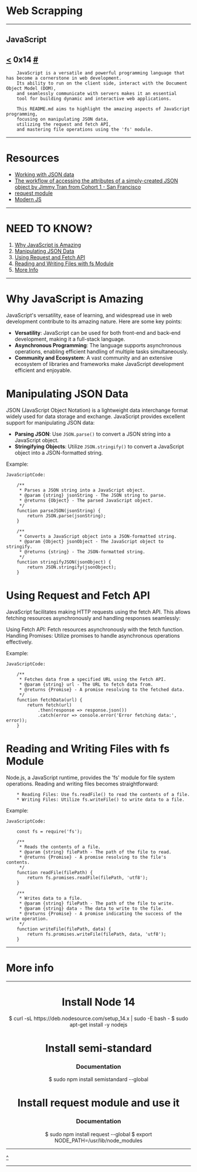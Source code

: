 # Web Scrapping
---
JavaScript
---
[<](https://github.com/TheeKingZa/alx-higher_level_programming/blob/master/0x13-javascript_objects_scopes_closures/README.md) 0x14 [#]()
---
```
	JavaScript is a versatile and powerful programming language that has become a cornerstone in web development.
	Its ability to run on the client side, interact with the Document Object Model (DOM),
	and seamlessly communicate with servers makes it an essential
	tool for building dynamic and interactive web applications.

	This README.md aims to highlight the amazing aspects of JavaScript programming,
	focusing on manipulating JSON data,
	utilizing the request and fetch API,
	and mastering file operations using the 'fs' module.
```

---

# Resources

* [Working with JSON data](https://developer.mozilla.org/en-US/docs/Learn/JavaScript/Objects/JSON)
* [The workflow of accessing the attributes of a simply-created JSON object by Jimmy Tran from Cohort 1 - San Francisco](https://medium.com/@vietkieutie/the-workflow-of-accessing-the-attributes-of-a-simply-created-json-object-82a5b33e2319)
* [request module](https://github.com/request/request)
* [Modern JS](https://github.com/mbeaudru/modern-js-cheatsheet)

---

# NEED TO KNOW?
1. [Why JavaScript is Amazing](#why-javascript-is-amazing)
2. [Manipulating JSON Data](#manipulating-json-data)
3. [Using Request and Fetch API](#using-request-and-fetch-api)
4. [Reading and Writing Files with fs Module](#reading-and-writing-files-with-fs-module)
5. [More Info](#more-info)

---

# Why JavaScript is Amazing

JavaScript's versatility, ease of learning, and widespread use in web development contribute to its amazing nature. Here are some key points:

- **Versatility**: JavaScript can be used for both front-end and back-end development, making it a full-stack language.
- **Asynchronous Programming**: The language supports asynchronous operations, enabling efficient handling of multiple tasks simultaneously.
- **Community and Ecosystem**: A vast community and an extensive ecosystem of libraries and frameworks make JavaScript development efficient and enjoyable.

# Manipulating JSON Data

JSON (JavaScript Object Notation) is a lightweight data interchange format widely used for data storage and exchange. JavaScript provides excellent support for manipulating JSON data:

- **Parsing JSON**: Use `JSON.parse()` to convert a JSON string into a JavaScript object.
- **Stringifying Objects**: Utilize `JSON.stringify()` to convert a JavaScript object into a JSON-formatted string.

Example:

```
JavaScriptCode:

	/** 
	 * Parses a JSON string into a JavaScript object.
	 * @param {string} jsonString - The JSON string to parse.
	 * @returns {Object} - The parsed JavaScript object.
	 */
	function parseJSON(jsonString) {
	    return JSON.parse(jsonString);
	}

	/** 
	 * Converts a JavaScript object into a JSON-formatted string.
	 * @param {Object} jsonObject - The JavaScript object to stringify.
	 * @returns {string} - The JSON-formatted string.
	 */
	function stringifyJSON(jsonObject) {
	    return JSON.stringify(jsonObject);
	}
```
# Using Request and Fetch API
JavaScript facilitates making HTTP requests using the fetch API.
This allows fetching resources asynchronously and handling responses seamlessly:

Using Fetch API: Fetch resources asynchronously with the fetch function.
Handling Promises: Utilize promises to handle asynchronous operations effectively.

Example:
```
JavaScriptCode:
	
	/** 
	 * Fetches data from a specified URL using the Fetch API.
	 * @param {string} url - The URL to fetch data from.
	 * @returns {Promise} - A promise resolving to the fetched data.
	 */
	function fetchData(url) {
	    return fetch(url)
	        .then(response => response.json())
	        .catch(error => console.error('Error fetching data:', error));
	}
```
# Reading and Writing Files with fs Module
Node.js, a JavaScript runtime, provides the 'fs' module for file system operations. Reading and writing files becomes straightforward:
```
	* Reading Files: Use fs.readFile() to read the contents of a file.
	* Writing Files: Utilize fs.writeFile() to write data to a file.
```

Example:
```
JavaScriptCode:

	const fs = require('fs');

	/** 
	 * Reads the contents of a file.
	 * @param {string} filePath - The path of the file to read.
	 * @returns {Promise} - A promise resolving to the file's contents.
	 */
	function readFile(filePath) {
	    return fs.promises.readFile(filePath, 'utf8');
	}

	/** 
	 * Writes data to a file.
	 * @param {string} filePath - The path of the file to write.
	 * @param {string} data - The data to write to the file.
	 * @returns {Promise} - A promise indicating the success of the write operation.
	 */
	function writeFile(filePath, data) {
	    return fs.promises.writeFile(filePath, data, 'utf8');
	}
```
---

# More info
---
<div align="center">
<h1>Install Node 14</h1>
<p>
$ curl -sL https://deb.nodesource.com/setup_14.x | sudo -E bash -
$ sudo apt-get install -y nodejs
</p>
<h1>Install semi-standard</h1>
<h3>Documentation</h3>
<p>
$ sudo npm install semistandard --global
</p>
<h1>Install request module and use it</h1>
<h3>Documentation</h3>
<p>
$ sudo npm install request --global
$ export NODE_PATH=/usr/lib/node_modules
</p>
</div>

---

[^](#need-to-know)

---
